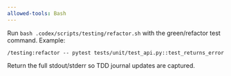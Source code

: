 ```yaml
---
allowed-tools: Bash
---
```


Run `bash .codex/scripts/testing/refactor.sh` with the green/refactor test command. Example:

```
/testing:refactor -- pytest tests/unit/test_api.py::test_returns_error
```

Return the full stdout/stderr so TDD journal updates are captured.
